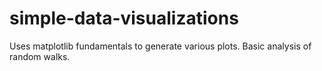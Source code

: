 # simple-data-visualizations

Uses matplotlib fundamentals to generate various plots.
Basic analysis of random walks.

